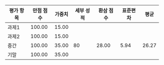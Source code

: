 | 평가 항목 | 만점 점수 | 가중치 | 세부 성적 | 환삼 점수 | 표준편차 | 평균  |
| --------- | --------- | ------ | --------- | --------- | -------- | ----- |
| 과제1     | 100.00    | 15.00  |           |           |          |       |
| 과제2     | 100.00    | 15.00  |           |           |          |       |
| 중간      | 100.00    | 35.00  | 80        | 28.00     | 5.94     | 26.27 |
| 기말      | 100.00    | 35.00  |           |           |          |       |
